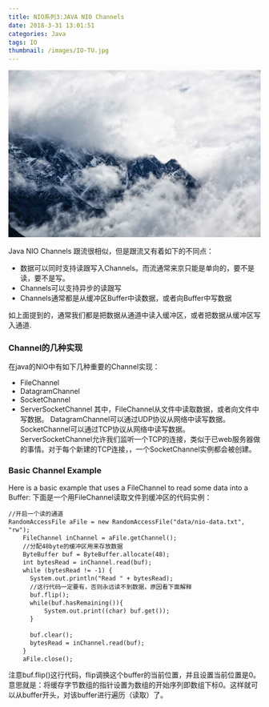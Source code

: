 ```yaml
---
title: NIO系列3:JAVA NIO Channels
date: 2018-3-31 13:01:51
categories: Java
tags: IO
thumbnail: /images/IO-TU.jpg
---
```

![](/images/IO-TU.jpg)

Java NIO Channels 跟流很相似，但是跟流又有着如下的不同点：

- 数据可以同时支持读跟写入Channels。而流通常来京只能是单向的，要不是读，要不是写。
- Channels可以支持异步的读跟写
- Channels通常都是从缓冲区Buffer中读数据，或者向Buffer中写数据

如上面提到的，通常我们都是把数据从通道中读入缓冲区，或者把数据从缓冲区写入通道.

### Channel的几种实现
在java的NIO中有如下几种重要的Channel实现：

- FileChannel
- DatagramChannel
- SocketChannel
- ServerSocketChannel
其中，FileChannel从文件中读取数据，或者向文件中写数据。
    DatagramChannel可以通过UDP协议从网络中读写数据。
    SocketChannel可以通过TCP协议从网络中读写数据。
    ServerSocketChannel允许我们监听一个TCP的连接，类似于已web服务器做的事情。对于每个新建的TCP连接，，一个SocketChannel实例都会被创建。

### Basic Channel Example
Here is a basic example that uses a FileChannel to read some data into a Buffer:
下面是一个用FileChannel读取文件到缓冲区的代码实例：
```
//开启一个读的通道
RandomAccessFile aFile = new RandomAccessFile("data/nio-data.txt", "rw");
    FileChannel inChannel = aFile.getChannel();
    //分配48byte的缓冲区用来存放数据
    ByteBuffer buf = ByteBuffer.allocate(48);
    int bytesRead = inChannel.read(buf);
    while (bytesRead != -1) {
      System.out.println("Read " + bytesRead);
      //这行代码一定要有，否则永远读不到数据，原因看下面解释
      buf.flip();
      while(buf.hasRemaining()){
          System.out.print((char) buf.get());
      }

      buf.clear();
      bytesRead = inChannel.read(buf);
    }
    aFile.close();

```
注意buf.flip()这行代码，flip调换这个buffer的当前位置，并且设置当前位置是0。意思就是：将缓存字节数组的指针设置为数组的开始序列即数组下标0。这样就可以从buffer开头，对该buffer进行遍历（读取）了。
